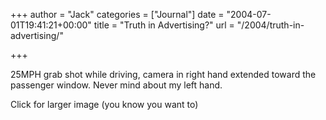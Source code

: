 +++
author = "Jack"
categories = ["Journal"]
date = "2004-07-01T19:41:21+00:00"
title = "Truth in Advertising?"
url = "/2004/truth-in-advertising/"

+++

25MPH grab shot while driving, camera in right hand extended toward the passenger window. Never mind about my left hand.

Click for larger image (you know you want to)